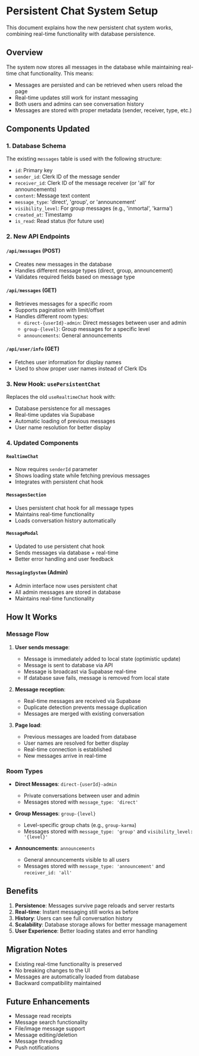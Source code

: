 # Persistent Chat System Setup

This document explains how the new persistent chat system works, combining real-time functionality with database persistence.

## Overview

The system now stores all messages in the database while maintaining real-time chat functionality. This means:
- Messages are persisted and can be retrieved when users reload the page
- Real-time updates still work for instant messaging
- Both users and admins can see conversation history
- Messages are stored with proper metadata (sender, receiver, type, etc.)

## Components Updated

### 1. Database Schema
The existing `messages` table is used with the following structure:
- `id`: Primary key
- `sender_id`: Clerk ID of the message sender
- `receiver_id`: Clerk ID of the message receiver (or 'all' for announcements)
- `content`: Message text content
- `message_type`: 'direct', 'group', or 'announcement'
- `visibility_level`: For group messages (e.g., 'inmortal', 'karma')
- `created_at`: Timestamp
- `is_read`: Read status (for future use)

### 2. New API Endpoints

#### `/api/messages` (POST)
- Creates new messages in the database
- Handles different message types (direct, group, announcement)
- Validates required fields based on message type

#### `/api/messages` (GET)
- Retrieves messages for a specific room
- Supports pagination with limit/offset
- Handles different room types:
  - `direct-{userId}-admin`: Direct messages between user and admin
  - `group-{level}`: Group messages for a specific level
  - `announcements`: General announcements

#### `/api/user/info` (GET)
- Fetches user information for display names
- Used to show proper user names instead of Clerk IDs

### 3. New Hook: `usePersistentChat`

Replaces the old `useRealtimeChat` hook with:
- Database persistence for all messages
- Real-time updates via Supabase
- Automatic loading of previous messages
- User name resolution for better display

### 4. Updated Components

#### `RealtimeChat`
- Now requires `senderId` parameter
- Shows loading state while fetching previous messages
- Integrates with persistent chat hook

#### `MessagesSection`
- Uses persistent chat hook for all message types
- Maintains real-time functionality
- Loads conversation history automatically

#### `MessageModal`
- Updated to use persistent chat hook
- Sends messages via database + real-time
- Better error handling and user feedback

#### `MessagingSystem` (Admin)
- Admin interface now uses persistent chat
- All admin messages are stored in database
- Maintains real-time functionality

## How It Works

### Message Flow

1. **User sends message**:
   - Message is immediately added to local state (optimistic update)
   - Message is sent to database via API
   - Message is broadcast via Supabase real-time
   - If database save fails, message is removed from local state

2. **Message reception**:
   - Real-time messages are received via Supabase
   - Duplicate detection prevents message duplication
   - Messages are merged with existing conversation

3. **Page load**:
   - Previous messages are loaded from database
   - User names are resolved for better display
   - Real-time connection is established
   - New messages arrive in real-time

### Room Types

- **Direct Messages**: `direct-{userId}-admin`
  - Private conversations between user and admin
  - Messages stored with `message_type: 'direct'`

- **Group Messages**: `group-{level}`
  - Level-specific group chats (e.g., `group-karma`)
  - Messages stored with `message_type: 'group'` and `visibility_level: '{level}'`

- **Announcements**: `announcements`
  - General announcements visible to all users
  - Messages stored with `message_type: 'announcement'` and `receiver_id: 'all'`

## Benefits

1. **Persistence**: Messages survive page reloads and server restarts
2. **Real-time**: Instant messaging still works as before
3. **History**: Users can see full conversation history
4. **Scalability**: Database storage allows for better message management
5. **User Experience**: Better loading states and error handling

## Migration Notes

- Existing real-time functionality is preserved
- No breaking changes to the UI
- Messages are automatically loaded from database
- Backward compatibility maintained

## Future Enhancements

- Message read receipts
- Message search functionality
- File/image message support
- Message editing/deletion
- Message threading
- Push notifications
